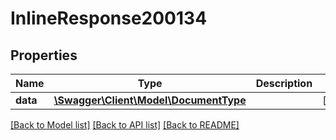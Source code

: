 # InlineResponse200134

## Properties
Name | Type | Description | Notes
------------ | ------------- | ------------- | -------------
**data** | [**\Swagger\Client\Model\DocumentType**](DocumentType.md) |  | [optional] 

[[Back to Model list]](../../README.md#documentation-for-models) [[Back to API list]](../../README.md#documentation-for-api-endpoints) [[Back to README]](../../README.md)

